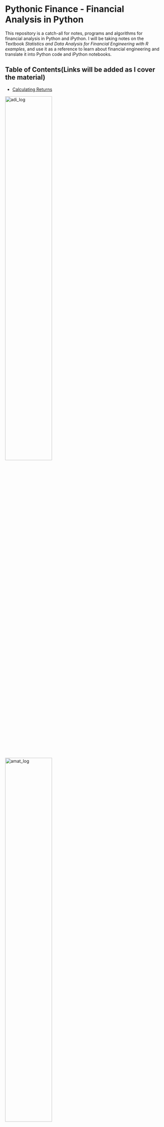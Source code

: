 # Pythonic Finance - Financial Analysis in Python

This repository is a catch-all for notes, programs and algorithms for financial analysis in Python and iPython. I will be taking notes on the Textbook _Statistics and Data Analysis for Financial Engineering with R examples_, and use it as a reference to learn about financial engineering and translate it into Python code and iPython notebooks.

## Table of Contents(Links will be added as I cover the material)

- [Calculating Returns](notebooks/financial_data/returns_textbook_notes.ipynb)

<img src="/Users/dB/Documents/repos/github/pythonic-finance/docs/readme_files/returns_chapter/adi_log_returns.png" alt="adi_log" style="width: 55%;"/>
<img src="/Users/dB/Documents/repos/github/pythonic-finance/docs/readme_files/returns_chapter/amat_log_returns.png" alt="amat_log" style="width: 55%;"/>
<img src="/Users/dB/Documents/repos/github/pythonic-finance/docs/readme_files/returns_chapter/amd_log_returns.png" alt="amd_log" style="width: 55%;"/>

- [Time Series Modeling](notebooks/time_series/)

  - [Examining Distributions](notebooks/time_series/exploratory_data_analysis.ipynb)

<img src="/Users/dB/Documents/repos/github/pythonic-finance/docs/readme_files/time_series_data_analysis_chapter/dists_side_by_side.png" alt="dists_compared"/>

<div style="display: flex; justify-content: space-between;">
    <img src="/Users/dB/Documents/repos/github/pythonic-finance/docs/readme_files/time_series_data_analysis_chapter/aph_adj_close.png" alt="aph_adjclose" style="width: 45%;">
    <img src="/Users/dB/Documents/repos/github/pythonic-finance/docs/readme_files/time_series_data_analysis_chapter/aph_net_returns.png" alt="aph_nr" style="width: 45%;">
</div>

<div style="display: flex; justify-content: space-between;">
    <img src="/Users/dB/Documents/repos/github/pythonic-finance/docs/readme_files/time_series_data_analysis_chapter/aph_log_returns.png" alt="aph_lr" style="width: 45%;">
    <img src="/Users/dB/Documents/repos/github/pythonic-finance/docs/readme_files/time_series_data_analysis_chapter/aph_root_returns.png" alt="aph_rr" style="width: 45%;">
</div>

- Time Series Modeling: Basics

- Time Series Modeling: Further Topics

- Modeling Univariate and Multivariate Statistical Models

- Regression Models

- Time Series Models

- GARCH Models

- Portfolio Selection

- Capital Asset Pricing Model

## Resources

Ruppert, David and David S. Matteson. _Statistics and Data Analysis for Financial Engineering with R examples_. $2^{nd}$ ed., Springer, 2015.

Quantivity. "Why Log Returns?" Quantivity, 21 Feb. 2011, <https://quantivity.wordpress.com/2011/02/21/why-log-returns/>.

Costan, Julian. "Linear vs. Log Returns." Decentralized Meta-Learning, 14 Sept. 2021, <https://blog.costan.ro/post/2021-09-14-linear-log-returns/>.

Hudson, Robert and Gregoriou, Andros, _Calculating and Comparing Security Returns is Harder than you Think: A Comparison between Logarithmic and Simple Returns_ (February 7, 2010). Available at SSRN: <https://ssrn.com/abstract=1549328>

Meucci, Attilio, _Quant Nugget 2: Linear vs. Compounded Returns – Common Pitfalls in Portfolio Management_ (May 1, 2010). GARP Risk Professional, pp. 49-51, April 2010 , Available at SSRN: <https://ssrn.com/abstract=1586656>
